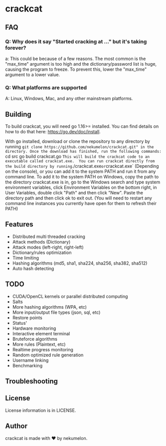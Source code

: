 # crackcat

## FAQ
### Q: Why does it say "Started cracking at ..." but it's taking forever?
a: This could be because of a few reasons. The most common is the "max_time" argument is too high and the dictionary/password list is huge, causing the program to freeze. To prevent this, lower the "max_time" argument to a lower value.

### Q: What platforms are supported
A: Linux, Windows, Mac, and any other mainstream platforms.

## Building
To build crackcat, you will need go 1.16>= installed. You can find details on how to do that here: https://go.dev/doc/install.

With go installed, download or clone the repository to any directory by running `git clone https://github.com/nekumelon/crackcat.git" in the directory.
Once the download has finished, run the following commands:
`
cd src
go build crackcat.go
`
This will build the crackcat code to an executable called crackcat.exe. 
You can run crackcat directly from the build directory by running `./crackcat.exe` or `crackcat.exe` (Depending on the console), or you can add it to the system PATH and run it from any command line. To add it to the system PATH on Windows, copy the path to the directory crackcat.exe is in, go to the Windows search and type system environment variables, click Environment Variables on the bottom right, in User Variables, double click "Path" and then click "New". Paste the directory path and then click ok to exit out. (You will need to restart any command line instances you currently have open for them to refresh their PATH)
## Features
* Distributed multi threaded cracking
* Attack methods (Dictionary)
* Attack modes (left-right, right-left)
* Dictionary/rules optimization
* Time limiting
* Hashing algorithms (md5, sha1, sha224, sha256, sha382, sha512)
* Auto hash detecting

## TODO
* CUDA/OpenCL kernels or parallel distributed computing
* Salts
* More hashing algorithms (WPA, etc)
* More input/output file types (json, sql, etc)
* Restore points
* Status'
* Hardware monitoring
* Interactive element terminal
* Bruteforce algorithms
* More rules (Plaintext, etc)
* Realtime progress monitoring
* Random optimized rule generation
* Username linking
* Benchmarking

## Troubleshooting

## License
License information is in LICENSE.

## Author
crackcat is made with ❤ by nekumelon.